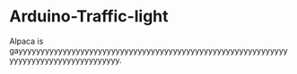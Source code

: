 # Arduino-Traffic-light
Alpaca is gayyyyyyyyyyyyyyyyyyyyyyyyyyyyyyyyyyyyyyyyyyyyyyyyyyyyyyyyyyyyyyyyyyyyyyyyyyyyyyyyyyyyyy.
